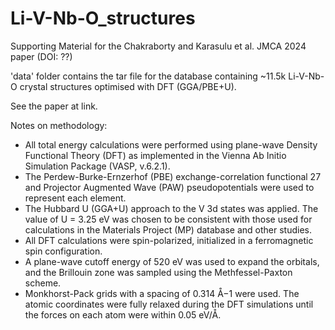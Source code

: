 # Li-V-Nb-O_structures
Supporting Material for the Chakraborty and Karasulu et al. JMCA 2024 paper (DOI: ??)

'data' folder contains the tar file for the database containing ~11.5k Li-V-Nb-O crystal structures optimised with DFT (GGA/PBE+U).

See the paper at link.

Notes on methodology:

* All total energy calculations were performed using plane-wave Density Functional Theory (DFT) as implemented in the Vienna Ab Initio Simulation Package (VASP, v.6.2.1).
* The Perdew-Burke-Ernzerhof (PBE) exchange-correlation functional 27 and Projector Augmented Wave (PAW) pseudopotentials were used to represent each element.
* The Hubbard U (GGA+U) approach to the V 3d states was applied. The value of U = 3.25 eV was chosen to be consistent with those used for calculations in the Materials Project (MP) database and other studies.
* All DFT calculations were spin-polarized, initialized in a ferromagnetic spin configuration.
* A plane-wave cutoff energy of 520 eV was used to expand the orbitals, and the Brillouin zone was sampled using the Methfessel-Paxton scheme.
* Monkhorst-Pack grids with a spacing of 0.314 Å−1 were used. The atomic coordinates were fully relaxed during the DFT simulations until the forces on each atom were within 0.05 eV/Å.
